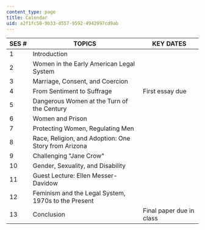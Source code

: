 ```yaml
---
content_type: page
title: Calendar
uid: a2f1fc50-9b33-d557-9592-4942997cd9ab
---
```


| SES # | TOPICS | KEY DATES |
| --- | --- | --- |
| 1 | Introduction | &nbsp; |
| 2 | Women in the Early American Legal System | &nbsp; |
| 3 | Marriage, Consent, and Coercion | &nbsp; |
| 4 | From Sentiment to Suffrage | First essay due |
| 5 | Dangerous Women at the Turn of the Century | &nbsp; |
| 6 | Women and Prison | &nbsp; |
| 7 | Protecting Women, Regulating Men | &nbsp; |
| 8 | Race, Religion, and Adoption: One Story from Arizona | &nbsp; |
| 9 | Challenging "Jane Crow" | &nbsp; |
| 10 | Gender, Sexuality, and Disability | &nbsp; |
| 11 | Guest Lecture: Ellen Messer-Davidow | &nbsp; |
| 12 | Feminism and the Legal System, 1970s to the Present | &nbsp; |
| 13 | Conclusion | Final paper due in class